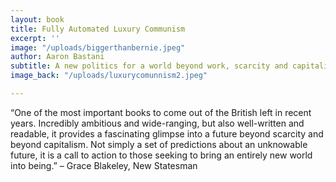 ```yaml
---
layout: book
title: Fully Automated Luxury Communism
excerpt: ''
image: "/uploads/biggerthanbernie.jpeg"
author: Aaron Bastani
subtitle: A new politics for a world beyond work, scarcity and capitalism
image_back: "/uploads/luxurycomunnism2.jpeg"

---
```

“One of the most important books to come out of the British left in recent years. Incredibly ambitious and wide-ranging, but also well-written and readable, it provides a fascinating glimpse into a future beyond scarcity and beyond capitalism. Not simply a set of predictions about an unknowable future, it is a call to action to those seeking to bring an entirely new world into being.”  – Grace Blakeley, New Statesman